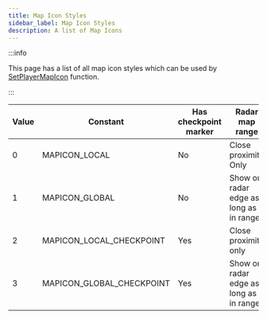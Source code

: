 ```yaml
---
title: Map Icon Styles
sidebar_label: Map Icon Styles
description: A list of Map Icons
---
```


:::info

This page has a list of all map icon styles which can be used by [SetPlayerMapIcon](../functions/SetPlayerMapIcon) function.

:::

| Value | Constant                  | Has checkpoint marker | Radar map range                        |
| ----- | ------------------------- | --------------------- | -------------------------------------- |
| 0     | MAPICON_LOCAL             | No                    | Close proximity Only                   |
| 1     | MAPICON_GLOBAL            | No                    | Show on radar edge as long as in range |
| 2     | MAPICON_LOCAL_CHECKPOINT  | Yes                   | Close proximity only                   |
| 3     | MAPICON_GLOBAL_CHECKPOINT | Yes                   | Show on radar edge as long as in range |
